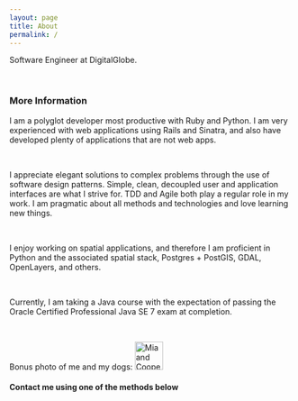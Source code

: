```yaml
---
layout: page
title: About
permalink: /
---
```


Software Engineer at DigitalGlobe.

<br>

### More Information

I am a polyglot developer most productive with Ruby and Python. I am very experienced with web applications using Rails and Sinatra, and also have developed plenty of applications that are not web apps.

<br>

I appreciate elegant solutions to complex problems through the use of software design patterns.  Simple, clean, decoupled user and application interfaces are what I strive for. TDD and Agile both play a regular role in my work. I am pragmatic about all methods and technologies and love learning new things.

<br>

I enjoy working on spatial applications, and therefore I am proficient in Python and the associated spatial stack, Postgres + PostGIS, GDAL, OpenLayers, and others.

<br>

Currently, I am taking a Java course with the expectation of passing the Oracle Certified Professional Java SE 7 exam at completion.

<br>

Bonus photo of me and my dogs:
<img src="https://dl.dropbox.com/s/1zqtie4cvaikkek/mia_and_cooper.jpg" alt="Mia and Cooper" style="width:50px;height:50px">

#### Contact me using one of the methods below
